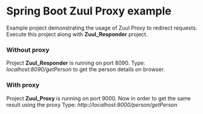 # Spring Boot Zuul Proxy example

Example project demonstrating the usage of Zuul Proxy to redirect requests. 
Execute this project along with **Zuul_Responder** project.

### Without proxy
Project **Zuul_Responder** is running on port 8090. 
Type: *localhost:8090/getPerson* to get the person details on browser.

### With proxy
Project **Zuul_Proxy** is running on port 9000.
Now in order to get the same result using the proxy 
Type: *http://localhost:9000/person/getPerson*
